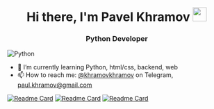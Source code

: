 <h1 align="center">Hi there, I'm Pavel Khramov
<img src="https://github.com/blackcater/blackcater/raw/main/images/Hi.gif" height="32"/></h1>
<h3 align="center">Python Developer</h3>

![Python](https://img.shields.io/badge/python-3670A0?style=for-the-badge&logo=python&logoColor=ffdd54)

- 🌱 I’m currently learning Python, html/css, backend, web
- 📫 How to reach me: [@khramovkhramov](https://t.me/khramovkhramov) on Telegram, paul.khramov@gmail.com

[![Readme Card](https://github-readme-stats.vercel.app/api/pin/?username=anuraghazra&repo=github-readme-stats)]([https://github.com/anuraghazra/github-readme-stats](https://github.com/KhramovKhramov/chat_join_request_bot))
[![Readme Card](https://github-readme-stats.vercel.app/api/pin/?username=anuraghazra&repo=github-readme-stats)](https://github.com/KhramovKhramov/mitkin_phrase_bot)
[![Readme Card](https://github-readme-stats.vercel.app/api/pin/?username=anuraghazra&repo=github-readme-stats)](https://github.com/KhramovKhramov/cats_memes_bot)
